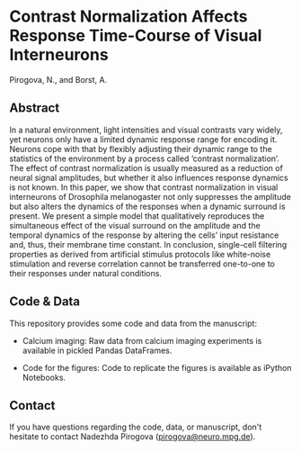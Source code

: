 # Contrast Normalization Affects Response Time-Course of Visual Interneurons

Pirogova, N., and Borst, A.

## Abstract

In a natural environment, light intensities and visual contrasts vary widely, yet neurons only have a limited dynamic response range for encoding it. Neurons cope with that by flexibly adjusting their dynamic range to the statistics of the environment by a process called ‘contrast normalization’. The effect of contrast normalization is usually measured as a reduction of neural signal amplitudes, but whether it also influences response dynamics is not known. 
In this paper, we show that contrast normalization in visual interneurons of Drosophila melanogaster not only suppresses the amplitude but also alters the dynamics of the responses when a dynamic surround is present. We present a simple model that qualitatively reproduces the simultaneous effect of the visual surround on the amplitude and the temporal dynamics of the response by altering the cells’ input resistance and, thus, their membrane time constant. In conclusion, single-cell filtering properties as derived from artificial stimulus protocols like white-noise stimulation and reverse correlation cannot be transferred one-to-one to their responses under natural conditions. 

## Code & Data

This repository provides some code and data from the manuscript:

* Calcium imaging: Raw data from calcium imaging experiments is available in pickled Pandas DataFrames. 

* Code for the figures: Code to replicate the figures is available as iPython Notebooks. 

## Contact

If you have questions regarding the code, data, or manuscript, don't hesitate to contact Nadezhda Pirogova (pirogova@neuro.mpg.de).
